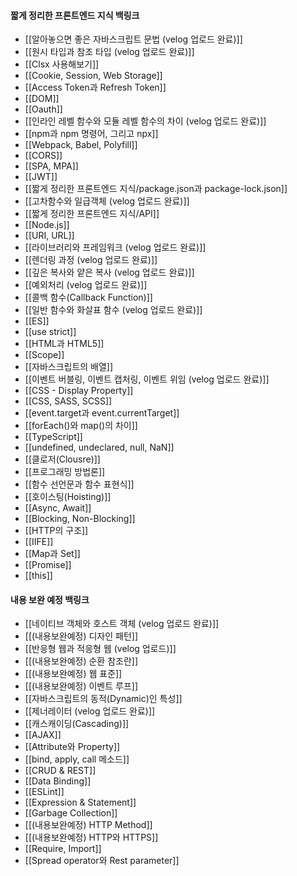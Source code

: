 
#### 짧게 정리한 프론트엔드 지식 백링크

- [[알아놓으면 좋은 자바스크립트 문법 (velog 업로드 완료)]]
- [[원시 타입과 참조 타입 (velog 업로드 완료)]]
- [[Clsx 사용해보기]]
- [[Cookie, Session, Web Storage]]
- [[Access Token과 Refresh Token]]
- [[DOM]]
- [[Oauth]]
- [[인라인 레벨 함수와 모듈 레벨 함수의 차이 (velog 업로드 완료)]]
- [[npm과 npm 명령어, 그리고 npx]]
- [[Webpack, Babel, Polyfill]]
- [[CORS]]
- [[SPA, MPA]]
- [[JWT]]
- [[짧게 정리한 프론트엔드 지식/package.json과 package-lock.json]]
- [[고차함수와 일급객체 (velog 업로드 완료)]]
- [[짧게 정리한 프론트엔드 지식/API]]
- [[Node.js]]
- [[URI, URL]]
- [[라이브러리와 프레임워크 (velog 업로드 완료)]]
- [[렌더링 과정 (velog 업로드 완료)]]
- [[깊은 복사와 얕은 복사 (velog 업로드 완료)]]
- [[예외처리 (velog 업로드 완료)]]
- [[콜백 함수(Callback Function)]]
- [[일반 함수와 화살표 함수 (velog 업로드 완료)]]
- [[ES]]
- [[use strict]]
- [[HTML과 HTML5]]
- [[Scope]]
- [[자바스크립트의 배열]]
- [[이벤트 버블링, 이벤트 캡처링, 이벤트 위임 (velog 업로드 완료)]]
- [[CSS - Display Property]]
- [[CSS, SASS, SCSS]]
- [[event.target과 event.currentTarget]]
- [[forEach()와 map()의 차이]]
- [[TypeScript]]
- [[undefined, undeclared, null, NaN]]
- [[클로저(Clousre)]]
- [[프로그래밍 방법론]]
- [[함수 선언문과 함수 표현식]]
- [[호이스팅(Hoisting)]]
- [[Async, Await]]
- [[Blocking, Non-Blocking]]
- [[HTTP의 구조]]
- [[IIFE]]
- [[Map과 Set]]
- [[Promise]]
- [[this]]


#### 내용 보완 예정 백링크

- [[네이티브 객체와 호스트 객체 (velog 업로드 완료)]]
- [[(내용보완예정) 디자인 패턴]]
- [[반응형 웹과 적응형 웹 (velog 업로드)]]
- [[(내용보완예정) 순환 참조란]]
- [[(내용보완예정) 웹 표준]]
- [[(내용보완예정) 이벤트 루프]]
- [[자바스크립트의 동적(Dynamic)인 특성]]
- [[제너레이터 (velog 업로드 완료)]]
- [[캐스캐이딩(Cascading)]]
- [[AJAX]]
- [[Attribute와 Property]]
- [[bind, apply, call 메소드]]
- [[CRUD & REST]]
- [[Data Binding]]
- [[ESLint]]
- [[Expression & Statement]]
- [[Garbage Collection]]
- [[(내용보완예정) HTTP Method]]
- [[(내용보완예정) HTTP와 HTTPS]]
- [[Require, Import]]
- [[Spread operator와 Rest parameter]]

